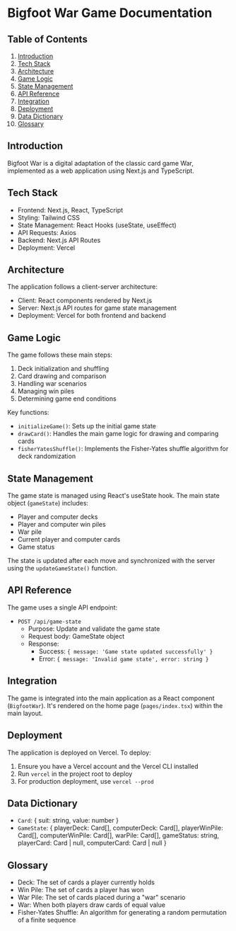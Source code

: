 # Bigfoot War Game Documentation

## Table of Contents
1. [Introduction](#introduction)
2. [Tech Stack](#tech-stack)
3. [Architecture](#architecture)
4. [Game Logic](#game-logic)
5. [State Management](#state-management)
6. [API Reference](#api-reference)
7. [Integration](#integration)
8. [Deployment](#deployment)
9. [Data Dictionary](#data-dictionary)
10. [Glossary](#glossary)

## Introduction
Bigfoot War is a digital adaptation of the classic card game War, implemented as a web application using Next.js and TypeScript.

## Tech Stack
- Frontend: Next.js, React, TypeScript
- Styling: Tailwind CSS
- State Management: React Hooks (useState, useEffect)
- API Requests: Axios
- Backend: Next.js API Routes
- Deployment: Vercel

## Architecture
The application follows a client-server architecture:
- Client: React components rendered by Next.js
- Server: Next.js API routes for game state management
- Deployment: Vercel for both frontend and backend

## Game Logic
The game follows these main steps:
1. Deck initialization and shuffling
2. Card drawing and comparison
3. Handling war scenarios
4. Managing win piles
5. Determining game end conditions

Key functions:
- `initializeGame()`: Sets up the initial game state
- `drawCard()`: Handles the main game logic for drawing and comparing cards
- `fisherYatesShuffle()`: Implements the Fisher-Yates shuffle algorithm for deck randomization

## State Management
The game state is managed using React's useState hook. The main state object (`gameState`) includes:
- Player and computer decks
- Player and computer win piles
- War pile
- Current player and computer cards
- Game status

The state is updated after each move and synchronized with the server using the `updateGameState()` function.

## API Reference
The game uses a single API endpoint:

- `POST /api/game-state`
  - Purpose: Update and validate the game state
  - Request body: GameState object
  - Response: 
    - Success: `{ message: 'Game state updated successfully' }`
    - Error: `{ message: 'Invalid game state', error: string }`

## Integration
The game is integrated into the main application as a React component (`BigfootWar`). It's rendered on the home page (`pages/index.tsx`) within the main layout.

## Deployment
The application is deployed on Vercel. To deploy:
1. Ensure you have a Vercel account and the Vercel CLI installed
2. Run `vercel` in the project root to deploy
3. For production deployment, use `vercel --prod`

## Data Dictionary
- `Card`: { suit: string, value: number }
- `GameState`: {
    playerDeck: Card[],
    computerDeck: Card[],
    playerWinPile: Card[],
    computerWinPile: Card[],
    warPile: Card[],
    gameStatus: string,
    playerCard: Card | null,
    computerCard: Card | null
  }

## Glossary
- Deck: The set of cards a player currently holds
- Win Pile: The set of cards a player has won
- War Pile: The set of cards placed during a "war" scenario
- War: When both players draw cards of equal value
- Fisher-Yates Shuffle: An algorithm for generating a random permutation of a finite sequence